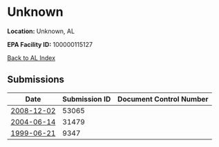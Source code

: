 # Unknown

**Location:** Unknown, AL

**EPA Facility ID:** 100000115127

[Back to AL Index](../../index.md)

## Submissions

| Date | Submission ID | Document Control Number |
|------|--------------|-------------------------|
| [2008-12-02](submissions/53065.md) | 53065 |  |
| [2004-06-14](submissions/31479.md) | 31479 |  |
| [1999-06-21](submissions/9347.md) | 9347 |  |
